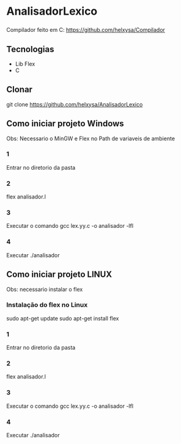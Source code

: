 # AnalisadorLexico

###
Compilador feito em C: https://github.com/helxysa/Compilador

## Tecnologias
- Lib Flex
- C

## Clonar
git clone https://github.com/helxysa/AnalisadorLexico

## Como iniciar projeto Windows
Obs: Necessario o MinGW e Flex no Path de variaveis de ambiente

### 1
Entrar no diretorio da pasta
### 2
flex analisador.l
### 3
Executar o comando gcc lex.yy.c -o analisador -lfl
### 4
Executar ./analisador

## Como iniciar projeto LINUX
Obs: necessario instalar o flex

### Instalação do flex no Linux

sudo apt-get update
sudo apt-get install flex

### 1
Entrar no diretorio da pasta
### 2
flex analisador.l
### 3
Executar o comando gcc lex.yy.c -o analisador -lfl
### 4
Executar ./analisador
